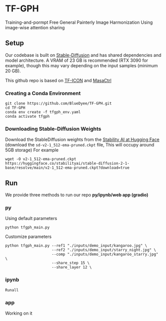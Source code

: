 # TF-GPH
Training-and-pormpt Free General Painterly Image Harmonization Using image-wise attention sharing
## Setup

Our codebase is built on [Stable-Diffusion](https://github.com/Stability-AI/stablediffusion)
and has shared dependencies and model architecture. A VRAM of 23 GB is recommended (RTX 3090 for example), though this may vary depending on the input samples (minimum 20 GB). 

This github repo is based on [TF-ICON](https://github.com/Shilin-LU/TF-ICON)  and [MasaCtrl](https://github.com/TencentARC/MasaCtrl/tree/main)
### Creating a Conda Environment

```
git clone https://github.com/BlueDyee/TF-GPH.git
cd TF-GPH
conda env create -f tfgph_env.yaml
conda activate tfgph
```

### Downloading Stable-Diffusion Weights

Download the StableDiffusion weights from the [Stability AI at Hugging Face](https://huggingface.co/stabilityai/stable-diffusion-2-1-base/blob/main/v2-1_512-ema-pruned.ckpt)
(download the `sd-v2-1_512-ema-pruned.ckpt` file, This will occupy around 5GB storage)
For example

```
wget -O v2-1_512-ema-pruned.ckpt https://huggingface.co/stabilityai/stable-diffusion-2-1-base/resolve/main/v2-1_512-ema-pruned.ckpt?download=true
```
## Run
We provide three methods to run our repo **py/ipynb/web app (gradio)**
### py
Using default parameters
```
python tfgph_main.py 
```
Customize parameters
```
python tfgph_main.py --ref1 "./inputs/demo_input/kangaroo.jpg" \
                     --ref2 "./inputs/demo_input/starry_night.jpg" \
                     --comp "./inputs/demo_input/kangaroo_starry.jpg" \
                     --share_step 15 \
                     --share_layer 12 \
```
### ipynb
```
Runall
```
### app
Working on it


